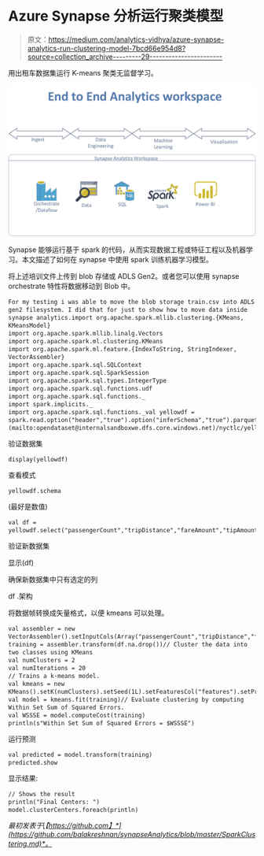 # Azure Synapse 分析运行聚类模型

> 原文：<https://medium.com/analytics-vidhya/azure-synapse-analytics-run-clustering-model-7bcd66e954d8?source=collection_archive---------29----------------------->

用出租车数据集运行 K-means 聚类无监督学习。

![](img/3519a6ab0c2a077ec6a039765699b153.png)

Synapse 能够运行基于 spark 的代码，从而实现数据工程或特征工程以及机器学习。本文描述了如何在 synapse 中使用 spark 训练机器学习模型。

将上述培训文件上传到 blob 存储或 ADLS Gen2。或者您可以使用 synapse orchestrate 特性将数据移动到 Blob 中。

```
For my testing i was able to move the blob storage train.csv into ADLS gen2 filesystem. I did that for just to show how to move data inside synapse analytics.import org.apache.spark.mllib.clustering.{KMeans, KMeansModel}
import org.apache.spark.mllib.linalg.Vectors
import org.apache.spark.ml.clustering.KMeans
import org.apache.spark.ml.feature.{IndexToString, StringIndexer, VectorAssembler}
import org.apache.spark.sql.SQLContext
import org.apache.spark.sql.SparkSession
import org.apache.spark.sql.types.IntegerType
import org.apache.spark.sql.functions.udf
import org.apache.spark.sql.functions._
import spark.implicits._
import org.apache.spark.sql.functions._val yellowdf = spark.read.option("header","true").option("inferSchema","true").parquet("abfss://[opendataset@internalsandboxwe.dfs.core.windows.net](mailto:opendataset@internalsandboxwe.dfs.core.windows.net)/nyctlc/yellow/")
```

验证数据集

```
display(yellowdf)
```

查看模式

```
yellowdf.schema
```

(最好是数值)

```
val df = yellowdf.select("passengerCount","tripDistance","fareAmount","tipAmount","totalAmount","puYear","puMonth")
```

验证新数据集

显示(df)

确保新数据集中只有选定的列

df .架构

将数据帧转换成矢量格式，以便 kmeans 可以处理。

```
val assembler = new VectorAssembler().setInputCols(Array("passengerCount","tripDistance","fareAmount","tipAmount","totalAmount","puYear","puMonth")).setOutputCol("features").setOutputCol("features")val training = assembler.transform(df.na.drop())// Cluster the data into two classes using KMeans
val numClusters = 2
val numIterations = 20
// Trains a k-means model.
val kmeans = new KMeans().setK(numClusters).setSeed(1L).setFeaturesCol("features").setPredictionCol("prediction")
val model = kmeans.fit(training)// Evaluate clustering by computing Within Set Sum of Squared Errors.
val WSSSE = model.computeCost(training)
println(s"Within Set Sum of Squared Errors = $WSSSE")
```

运行预测

```
val predicted = model.transform(training)
predicted.show
```

显示结果:

```
// Shows the result
println("Final Centers: ")
model.clusterCenters.foreach(println)
```

*最初发表于*[*【https://github.com】*](https://github.com/balakreshnan/synapseAnalytics/blob/master/SparkClustering.md)*。*